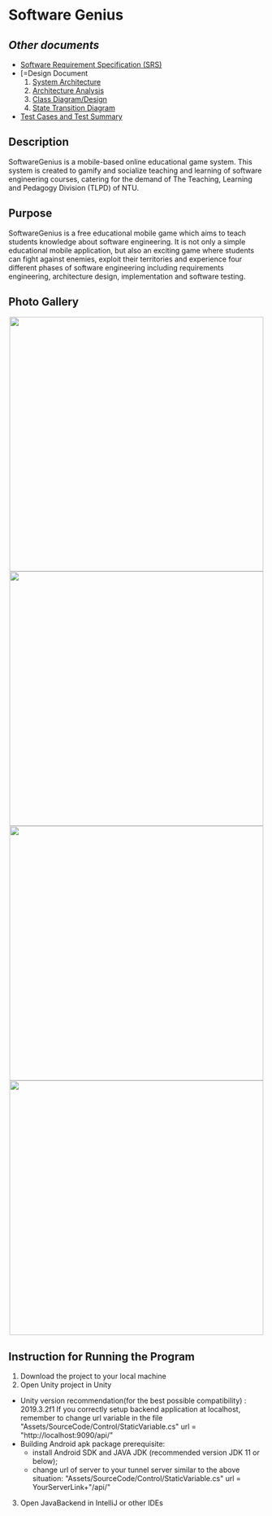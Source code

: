 # Software Genius

## *Other documents*
- [Software Requirement Specification (SRS)](https://github.com/DouMaokang/SoftwareGenius/blob/master/Doc/SoftwareGenius%20SRS.pdf)
- [=Design Document
  1. [System Architecture](https://github.com/DouMaokang/SoftwareGenius/blob/master/Doc/ArchitectureDiagram.png)
  2. [Architecture Analysis](https://github.com/DouMaokang/SoftwareGenius/blob/master/Doc/Architecutre%20Analysis.pdf)
  3. [Class Diagram/Design](https://github.com/DouMaokang/SoftwareGenius/blob/master/Doc/ClassDiagram.png)
  4. [State Transition Diagram](https://github.com/DouMaokang/SoftwareGenius/blob/master/Doc/DialogMap.png)
- [Test Cases and Test Summary](https://github.com/DouMaokang/SoftwareGenius/blob/master/Doc/Test%20Summary.pdf)


## Description
SoftwareGenius is a mobile-based online educational game system. This system is created to gamify and socialize teaching and learning of software engineering courses, catering for the demand of The Teaching, Learning and Pedagogy Division (TLPD) of NTU.

## Purpose
SoftwareGenius is a free educational mobile game which aims to teach students knowledge about software engineering. It is not only a simple educational mobile application, but also an exciting game where students can fight against enemies, exploit their territories and experience four different phases of software engineering including requirements engineering, architecture design, implementation and software testing.

## Photo Gallery
<p align="center">
  <img src="https://github.com/DouMaokang/SoftwareGenius/blob/master/Doc/img1.png" width="500">
  <img src="https://github.com/DouMaokang/SoftwareGenius/blob/master/Doc/img2.png" width="500">
  <img src="https://github.com/DouMaokang/SoftwareGenius/blob/master/Doc/img3.png" width="500">
  <img src="https://github.com/DouMaokang/SoftwareGenius/blob/master/Doc/img4.png" width="500">
</p>



## Instruction for Running the Program
1. Download the project to your local machine
2. Open Unity project in Unity
  - Unity version recommendation(for the best possible compatibility) : 2019.3.2f1
If you correctly setup backend application at localhost, remember to change url variable in the file "Assets/SourceCode/Control/StaticVariable.cs"
url = "http://localhost:9090/api/"
- Building Android apk package prerequisite: 
  - install Android SDK and JAVA JDK (recommended version JDK 11 or below);
  - change url of server to your tunnel server similar to the above situation: "Assets/SourceCode/Control/StaticVariable.cs"
url = YourServerLink+"/api/"
3. Open JavaBackend in IntelliJ or other IDEs
